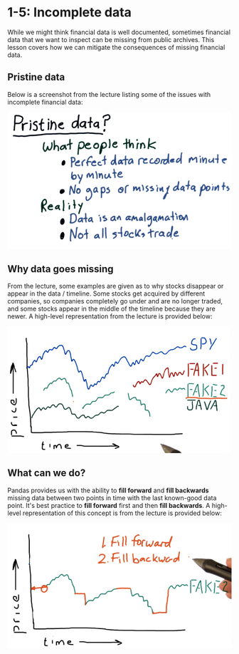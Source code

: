 # 1-5: Incomplete data

While we might think financial data is well documented, sometimes financial
data that we want to inspect can be missing from public archives. This lesson
covers how we can mitigate the consequences of missing financial data.

## Pristine data

Below is a screenshot from the lecture listing some of the issues with
incomplete financial data:

![pristine-data](./assets/pristine-data.png)

## Why data goes missing

From the lecture, some examples are given as to why stocks disappear or appear
in the data / timeline. Some stocks get acquired by different companies, so
companies completely go under and are no longer traded, and some stocks appear
in the middle of the timeline because they are newer. A high-level representation
from the lecture is provided below:

![missing-data](./assets/missing-data.png)

## What can we do?

Pandas provides us with the ability to **fill forward** and **fill backwards** 
missing data between two points in time with the last known-good data point.
It's best practice to **fill forward** first and then **fill backwards**. A
high-level representation of this concept is from the lecture is provided below:

![filling](./assets/filling.png)
